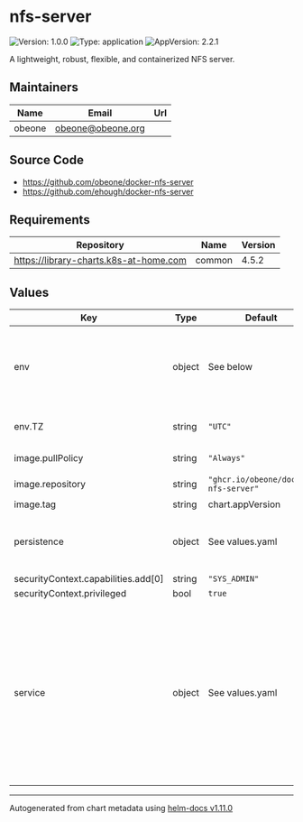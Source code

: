 # nfs-server

![Version: 1.0.0](https://img.shields.io/badge/Version-1.0.0-informational?style=flat-square) ![Type: application](https://img.shields.io/badge/Type-application-informational?style=flat-square) ![AppVersion: 2.2.1](https://img.shields.io/badge/AppVersion-2.2.1-informational?style=flat-square)

A lightweight, robust, flexible, and containerized NFS server.

## Maintainers

| Name | Email | Url |
| ---- | ------ | --- |
| obeone | <obeone@obeone.org> |  |

## Source Code

* <https://github.com/obeone/docker-nfs-server>
* <https://github.com/ehough/docker-nfs-server>

## Requirements

| Repository | Name | Version |
|------------|------|---------|
| https://library-charts.k8s-at-home.com | common | 4.5.2 |

## Values

| Key | Type | Default | Description |
|-----|------|---------|-------------|
| env | object | See below | environment variables. See more environment variables in the [petio documentation](https://petio.org/docs). |
| env.TZ | string | `"UTC"` | Set the container timezone |
| image.pullPolicy | string | `"Always"` | image pull policy |
| image.repository | string | `"ghcr.io/obeone/docker-nfs-server"` | image repository |
| image.tag | string | chart.appVersion | image tag |
| persistence | object | See values.yaml | Configure persistence settings for the chart under this key. |
| securityContext.capabilities.add[0] | string | `"SYS_ADMIN"` |  |
| securityContext.privileged | bool | `true` |  |
| service | object | See values.yaml | Configures service settings for the chart. You can't mix TCP and UDP ports in the same service, so we need to create two services. But a lots of LB provide tag support, so we can use the same IP for both UDP/TCP. |

----------------------------------------------
Autogenerated from chart metadata using [helm-docs v1.11.0](https://github.com/norwoodj/helm-docs/releases/v1.11.0)
